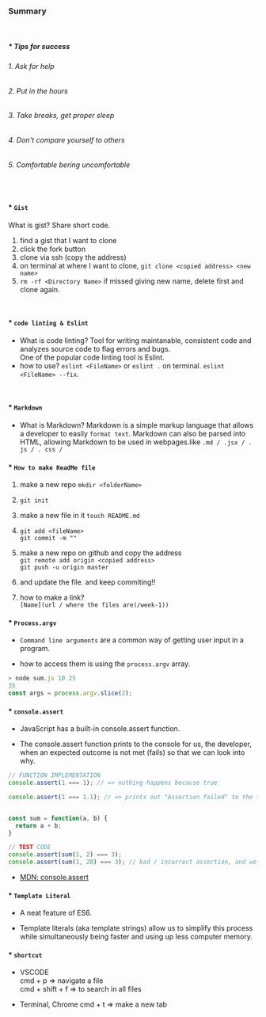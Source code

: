 ### Summary 
&nbsp;
##### * Tips for success 

###### 1. Ask for help 
###### 2. Put in the hours
###### 3. Take breaks, get proper sleep
###### 4. Don't compare yourself to others
###### 5. Comfortable bering uncomfortable
&nbsp;


#### * `Gist` <br>
What is gist?   Share short code.
1. find a gist that I want to clone
2. click the fork button
3. clone via ssh (copy the address)
4. on terminal at where I want to clone,
`git clone <copied address> <new name>`
5. `rm -rf <Directory Name>` if missed giving new name, delete first and clone again.
<br/>


#### * `code linting & Eslint`<br>
* What is code linting? Tool for writing maintanable, consistent code and analyzes source code to flag errors and bugs. <br>
One of the popular code linting tool is Eslint.<br/>
* how to use? `eslint <FileName>` or `eslint .` on terminal. `eslint <FileName> --fix`.
<br/>


#### * `Markdown`

* What is Markdown? Markdown is a simple markup language that allows a developer to easily `format text`. Markdown can also be parsed into HTML, allowing Markdown to be used in webpages.like `.md / .jsx / . js / . css /`


#### * `How to make ReadMe file`
1. make a new repo `mkdir <folderName>`
2. `git init`
3. make a new file in it `touch README.md`
4. `git add <fileName>` <br/>
`git commit -m ""`
5. make a new repo on github and copy the address <br/>
`git remote add origin <copied address>`<br/> `git push -u origin master`

6. and update the file. and keep commiting!!

7. how to make a link? <br/>
`[Name](url / where the files are(/week-1))`



#### * `Process.argv` <br/>

* `Command line arguments` are a common way of getting user input in a program. <br>

* how to access them  is using the `process.argv` array.

```javascript
> node sum.js 10 25
35
const args = process.argv.slice(2);

```

#### * `console.assert` <br/>
* JavaScript has a built-in console.assert function. <br>

* The console.assert function prints to the console for us, the developer, when an expected outcome is not met (fails) so that we can look into why.

```javascript
// FUNCTION IMPLEMENTATION
console.assert(1 === 1); // => nothing happens because true

console.assert(1 === 1.1); // => prints out "Assertion failed" to the terminal


const sum = function(a, b) { 
  return a + b;
}

// TEST CODE
console.assert(sum(1, 2) === 3);
console.assert(sum(1, 20) === 3); // bad / incorrect assertion, and we see it fail!
```

* [MDN: console.assert](https://developer.mozilla.org/en-US/docs/Web/API/console/assert)




#### * `Template Literal` <br/>
* A neat feature of ES6. <br>

* Template literals (aka template strings) allow us to simplify this process while simultaneously being faster and using up less computer memory.


#### * `shortcut`
* VSCODE <br/>
cmd + p => navigate a file  <br>
cmd + shift + f => to search in all files

* Terminal, Chrome
cmd + t => make a new tab 
    

